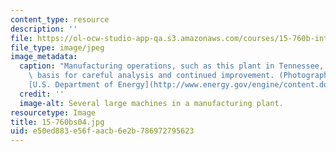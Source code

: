 ```yaml
---
content_type: resource
description: ''
file: https://ol-ocw-studio-app-qa.s3.amazonaws.com/courses/15-760b-introduction-to-operations-management-spring-2004/e50ed883e56faacb6e2b786972795623_15-760bs04.jpg
file_type: image/jpeg
image_metadata:
  caption: "Manufacturing operations, such as this plant in Tennessee, can be the\
    \ basis for careful analysis and continued improvement. (Photograph courtesy of\_\
    [U.S. Department of Energy](http://www.energy.gov/engine/content.do).)"
  credit: ''
  image-alt: Several large machines in a manufacturing plant.
resourcetype: Image
title: 15-760bs04.jpg
uid: e50ed883-e56f-aacb-6e2b-786972795623
---
```

